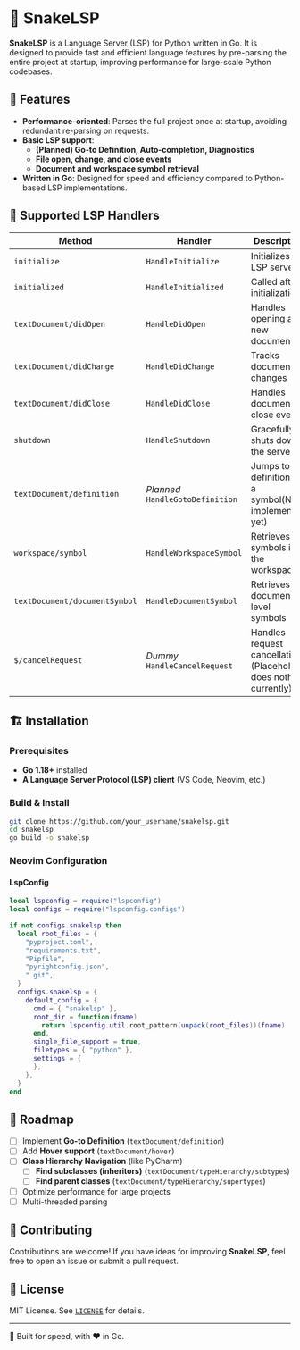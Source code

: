 # 🐍 SnakeLSP

**SnakeLSP** is a Language Server (LSP) for Python written in Go. It is designed to provide fast and efficient language features by pre-parsing the entire project at startup, improving performance for large-scale Python codebases.

## 🚀 Features

- **Performance-oriented**: Parses the full project once at startup, avoiding redundant re-parsing on requests.
- **Basic LSP support**:
  - **(Planned) Go-to Definition, Auto-completion, Diagnostics**
  - **File open, change, and close events**
  - **Document and workspace symbol retrieval**
- **Written in Go**: Designed for speed and efficiency compared to Python-based LSP implementations.

## 📜 Supported LSP Handlers

| Method                          | Handler                  | Description |
|---------------------------------|--------------------------|-------------|
| `initialize`                    | `HandleInitialize`       | Initializes the LSP server |
| `initialized`                   | `HandleInitialized`      | Called after initialization |
| `textDocument/didOpen`          | `HandleDidOpen`          | Handles opening a new document |
| `textDocument/didChange`        | `HandleDidChange`        | Tracks document changes |
| `textDocument/didClose`         | `HandleDidClose`         | Handles document close events |
| `shutdown`                      | `HandleShutdown`         | Gracefully shuts down the server |
| `textDocument/definition`       | _Planned_ `HandleGotoDefinition`   | Jumps to the definition of a symbol(Not implemented yet) |
| `workspace/symbol`              | `HandleWorkspaceSymbol`  | Retrieves all symbols in the workspace |
| `textDocument/documentSymbol`   | `HandleDocumentSymbol`   | Retrieves document-level symbols |
| `$/cancelRequest`               | _Dummy_ `HandleCancelRequest`    | Handles request cancellations (Placeholder, does nothing currently)|

## 🏗️ Installation

### Prerequisites

- **Go 1.18+** installed
- **A Language Server Protocol (LSP) client** (VS Code, Neovim, etc.)

### Build & Install

```sh
git clone https://github.com/your_username/snakelsp.git
cd snakelsp
go build -o snakelsp
```

### Neovim Configuration

#### LspConfig

```lua
local lspconfig = require("lspconfig")
local configs = require("lspconfig.configs")

if not configs.snakelsp then
  local root_files = {
    "pyproject.toml",
    "requirements.txt",
    "Pipfile",
    "pyrightconfig.json",
    ".git",
  }
  configs.snakelsp = {
    default_config = {
      cmd = { "snakelsp" },
      root_dir = function(fname)
        return lspconfig.util.root_pattern(unpack(root_files))(fname)
      end,
      single_file_support = true,
      filetypes = { "python" },
      settings = {
      },
    },
  }
end
```

## 📅 Roadmap

- [ ] Implement **Go-to Definition** (`textDocument/definition`)
- [ ] Add **Hover support** (`textDocument/hover`)
- [ ] **Class Hierarchy Navigation** (like PyCharm)
  - [ ] **Find subclasses (inheritors)** (`textDocument/typeHierarchy/subtypes`)
  - [ ] **Find parent classes** (`textDocument/typeHierarchy/supertypes`)
- [ ] Optimize performance for large projects
- [ ] Multi-threaded parsing

## 🤝 Contributing

Contributions are welcome! If you have ideas for improving **SnakeLSP**, feel free to open an issue or submit a pull request.

## 📄 License

MIT License. See [`LICENSE`](./LICENSE) for details.

---

🚀 Built for speed, with ❤️ in Go.
